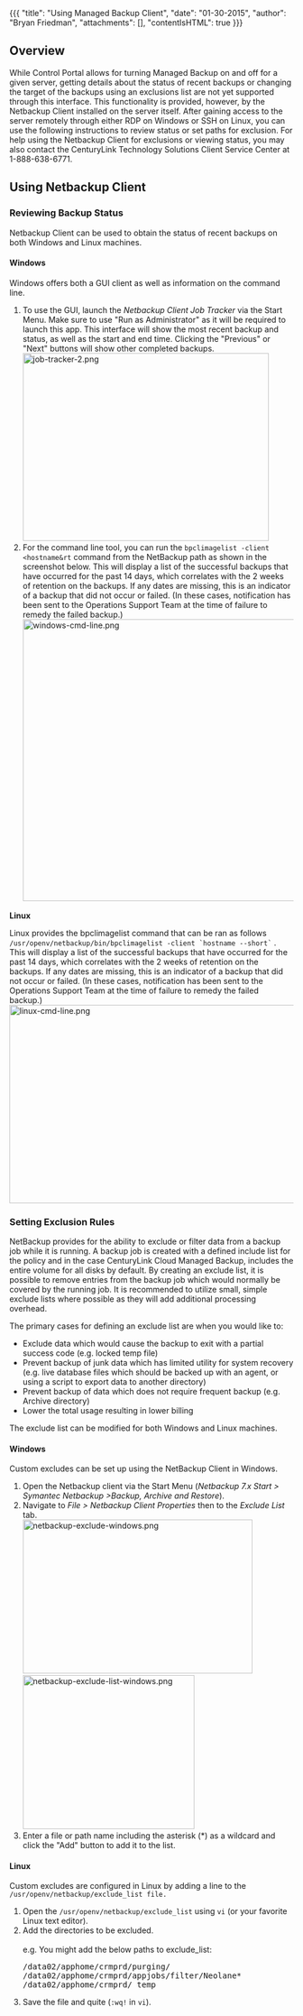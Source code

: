 {{{
  "title": "Using Managed Backup Client",
  "date": "01-30-2015",
  "author": "Bryan Friedman",
  "attachments": [],
  "contentIsHTML": true
}}}

<h2>Overview</h2>
<p>While Control Portal allows for turning Managed Backup on and off for a given server, getting details about the status of recent backups or changing the target of the backups using an exclusions list are not yet supported through this interface. This functionality is provided, however, by the Netbackup Client installed on the server itself. After gaining access to the server remotely through either RDP on Windows or SSH on Linux, you can use the following instructions to review status or set paths for exclusion. For help using the Netbackup Client for exclusions or viewing status, you may also contact the CenturyLink Technology Solutions Client Service Center at 1-888-638-6771.</p>
<h2>Using Netbackup Client</h2>
<h3>Reviewing Backup Status</h3>
<p>Netbackup Client can be used to obtain the status of recent backups on both Windows and Linux machines.</p>
<h4><strong>Windows</strong></h4>
<p>Windows offers both a GUI client as well as information on the command line.</p>
<ol>
<li>To use the GUI, launch the <em>Netbackup Client Job Tracker</em> via the Start Menu. Make sure to use "Run as Administrator" as it will be required to launch this app. This interface will show the most recent backup and status, as well as the start and end time. Clicking the "Previous" or "Next" buttons will show other completed backups.<br /><img src="https://t3n.zendesk.com/attachments/token/1WEtQoIoZTFnzOiElbyNppMCO/?name=job-tracker-2.png" alt="job-tracker-2.png" width="436" height="333" /><br /></li>
<li>For the command line tool, you can run the <code>bpclimagelist -client &lthostname&rt</code> command from the NetBackup path as shown in the screenshot below. This will display a list of the successful backups that have occurred for the past 14 days, which correlates with the 2 weeks of retention on the backups. If any dates are missing, this is an indicator of a backup that did not occur or failed. (In these cases, notification has been sent to the Operations Support Team at the time of failure to remedy the failed backup.)<br /><img src="https://t3n.zendesk.com/attachments/token/Z7Ij7nhSki6gamgajWTTi5Pb6/?name=windows-cmd-line.png" alt="windows-cmd-line.png" width="619" height="500" /></li>
</ol>
<p><strong>Linux</strong></p>
<p>Linux provides the bpclimagelist command that can be ran as follows <code>/usr/openv/netbackup/bin/bpclimagelist -client `hostname --short`</code>&nbsp;. This will display&nbsp;a list of the successful backups that have occurred for the past 14 days, which correlates with the 2 weeks of retention on the backups. If any dates are missing, this is an indicator of a backup that did not occur or failed. (In these cases, notification has been sent to the Operations Support Team at the time of failure to remedy the failed backup.)<br /><img src="https://t3n.zendesk.com/attachments/token/n70hTP5bAs32Eg2jaAKs20sss/?name=linux-cmd-line.png" alt="linux-cmd-line.png" width="644" height="352" /></p>
<h3>Setting Exclusion Rules</h3>
<p>NetBackup provides for the ability to exclude or filter data from a backup job while it is running. A backup job is created with a defined include list for the policy and in the case CenturyLink Cloud Managed Backup, includes the entire volume for all disks by default. By creating an exclude list, it is possible to remove entries from the backup job which would normally be covered by the running job.&nbsp;It is recommended to utilize small, simple exclude lists where possible as they will add additional processing overhead.</p>
<p>The primary cases for defining an exclude list are when you would like to:</p>
<ul>
<li>Exclude data which would cause the backup to exit with a partial success code (e.g. locked temp file)</li>
<li>Prevent backup of junk data which has limited utility for system recovery (e.g. live database files which should be backed up with an agent, or using a script to export data to another directory)</li>
<li>Prevent backup of data which does not require frequent backup (e.g. Archive directory)</li>
<li>Lower the total usage resulting in lower billing</li>
</ul>
<p>The exclude list can be modified for both Windows and Linux machines.</p>
<h4>Windows</h4>
<div>Custom excludes can be set up using the NetBackup Client in Windows.</div>
<ol>
<li>Open the Netbackup client&nbsp;via the Start Menu (<em>Netbackup 7.x Start &gt; Symantec Netbackup &gt;Backup, Archive and Restore</em>).</li>
<li>Navigate to <em>File &gt; Netbackup Client Properties&nbsp;</em>then to the&nbsp;<em>Exclude List</em> tab.&nbsp;<br /><img src="https://t3n.zendesk.com/attachments/token/3qSqcuGdr7T7f6SEgAQ34NX8M/?name=netbackup-exclude-windows.png" alt="netbackup-exclude-windows.png" width="407" height="273" /><img src="https://t3n.zendesk.com/attachments/token/UVHfLzuQY4ilGNMkDKnLCi97G/?name=netbackup-exclude-list-windows.png" alt="netbackup-exclude-list-windows.png" width="304" height="273" /><br /></li>
<li>Enter a file or path name including the asterisk (*) as a wildcard and click the "Add" button to add it to the list.</li>
</ol>
<h4>Linux</h4>
<p>Custom excludes are configured in Linux by adding a line to the <code>/usr/openv/netbackup/exclude_list file.</code></p>
<ol>
<li>Open the <code>/usr/openv/netbackup/exclude_list</code> using <code>vi</code> (or your favorite Linux text editor).</li>
<li>Add the directories to be excluded.<br /><br />e.g. You might add the below paths to exclude_list:<br />
<pre>/data02/apphome/crmprd/purging/<br />/data02/apphome/crmprd/appjobs/filter/Neolane*<br />/data02/apphome/crmprd/ temp</pre>
</li>
<li>Save the file and quite (<code>:wq!</code> in <code>vi</code>).</li>
</ol>
